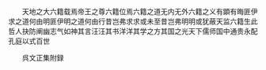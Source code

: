 <!-- { "loadSidebar": true } -->
　　天地之大六籍载焉帝王之尊六籍位焉六籍之道无内无外六籍之义有顕有晦匪伊求之道何由明匪伊明之道何由行昔岂弗求求或未至昔岂弗明明或犹蔽天监六籍生此哲人抉防阐幽志气如神其言汪汪其书洋洋其学之方其国之光天下儒师国中通贵永配孔庭以式百世










　　呉文正集附録
